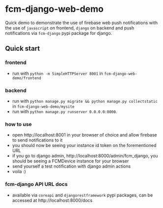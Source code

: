 # fcm-django-web-demo

Quick demo to demonstrate the use of firebase web push notifications with the use of `javascript` on frontend, `django` on backend and push notifications via `fcm-django` pypi package for django.

## Quick start

### frontend
  - run with `python -m SimpleHTTPServer 8001` in `fcm-django-web-demo/frontend`

### backend
  - run with `python manage.py migrate && python manage.py collectstatic` in `fcm-django-web-demo/mysite`
  - run with `python manage.py runserver 0.0.0.0:8000`.

### how to use
  - open http://localhost:8001 in your browser of choice and allow firebase to send notifications to it
  - you should now be seeing your instance id token on the forementioned URL
  - if you go to django admin, http://localhost:8000/admin/fcm_django, you should be seeing a FCMDevice instance for your browser
  - send yourself a test notification with django admin actions
  - voila :)

### fcm-django API URL docs

  - available via `coreapi` and `djangorestframework` pypi packages, can be accessed at http://localhost:8000/docs
